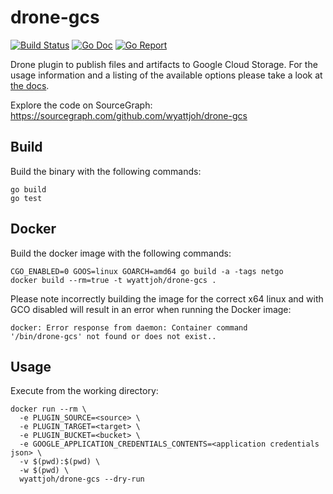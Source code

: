 # drone-gcs

[![Build Status](https://drone.wyattjoh.com/api/badges/wyatt/drone-gcs/status.svg)](https://drone.wyattjoh.com/wyatt/drone-gcs)
[![Go Doc](https://godoc.org/github.com/wyattjoh/drone-gcs?status.svg)](http://godoc.org/github.com/wyattjoh/drone-gcs)
[![Go Report](https://goreportcard.com/badge/github.com/wyattjoh/drone-gcs)](https://goreportcard.com/report/github.com/wyattjoh/drone-gcs)

Drone plugin to publish files and artifacts to Google Cloud Storage. For the
usage information and a listing of the available options please take a look at
[the docs](DOCS.md).

Explore the code on SourceGraph: https://sourcegraph.com/github.com/wyattjoh/drone-gcs

## Build

Build the binary with the following commands:

```
go build
go test
```

## Docker

Build the docker image with the following commands:

```
CGO_ENABLED=0 GOOS=linux GOARCH=amd64 go build -a -tags netgo
docker build --rm=true -t wyattjoh/drone-gcs .
```

Please note incorrectly building the image for the correct x64 linux and with
GCO disabled will result in an error when running the Docker image:

```
docker: Error response from daemon: Container command
'/bin/drone-gcs' not found or does not exist..
```

## Usage

Execute from the working directory:

```
docker run --rm \
  -e PLUGIN_SOURCE=<source> \
  -e PLUGIN_TARGET=<target> \
  -e PLUGIN_BUCKET=<bucket> \
  -e GOOGLE_APPLICATION_CREDENTIALS_CONTENTS=<application credentials json> \
  -v $(pwd):$(pwd) \
  -w $(pwd) \
  wyattjoh/drone-gcs --dry-run
```
